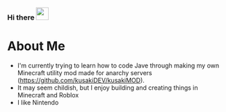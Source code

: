 ### Hi there <img src="https://github.com/TheDudeThatCode/TheDudeThatCode/blob/master/Assets/Hi.gif" width="29px">


# About Me

- I'm currently trying to learn how to code Jave through making my own Minecraft utility mod made for anarchy servers (https://github.com/kusakiDEV/kusakiMOD).
- It may seem childish, but I enjoy building and creating things in Minecraft and Roblox
- I like Nintendo
